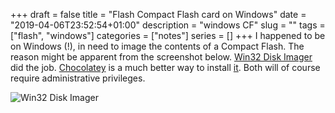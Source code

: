 +++
draft = false
title = "Flash Compact Flash card on Windows"
date = "2019-04-06T23:52:54+01:00"
description = "windows CF"
slug = ""
tags = ["flash", "windows"]
categories = ["notes"]
series = []
+++
I happened to be on Windows (!), in need to image the contents of a Compact Flash. The reason might be apparent from the screenshot below. [Win32 Disk Imager](https://sourceforge.net/projects/win32diskimager) did the job.
[Chocolatey](https://chocolatey.org) is a much better way to install [it](https://chocolatey.org/packages/win32diskimager). Both will of course require administrative privileges.

![Win32 Disk Imager](/img/Win32_disk_imager.png 'Win32 Disk Imager')
